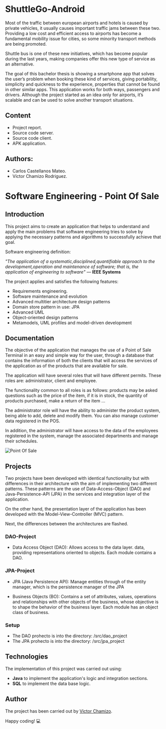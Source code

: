 # ShuttleGo-Android

Most of the traffic between european airports and hotels is caused by
private vehicles, it usually causes important traffic jams between these two.
Providing a low cost and efficient access to airports has become a fundamental
mobility issue for cities, so some minority transport methods are being promoted.

Shuttle bus is one of these new initiatives, which has become popular
during the last years, making companies offer this new type of service as an
alternative.

The goal of this bachelor thesis is showing a smartphone app that solves
the user’s problem when booking these kind of services, giving portability,
simplicity and quickness to the experience, properties that cannot be found in other
similar apps. This application works for both ways, passengers and drivers.
Although the project started as an idea only for airports, it’s scalable and can be
used to solve another transport situations.

## Content
 - Project report.
 - Source code server.
 - Source code client.
 - APK application.
 
## Authors: 
 - Carlos Castellanos Mateo.
 - Víctor Chamizo Rodriguez.
 
 # Software Engineering - Point Of Sale


## Introduction

This project aims to create an application that helps to understand and apply the main problems that software engineering tries to solve by applying the necessary patterns and algorithms to successfully achieve that goal.

Software engineering definition:

*"The application of a systematic,disciplined,quantifiable approach to the development,operation and maintenance of software; that is, the application of engineering to software"* — **IEEE Systems** 

The project applies and satisfies the following features:

   - Requirements engineering.
   - Software maintenance and evolution
   - Advanced multitier architecture design patterns
   - Domain store pattern in use: JPA
   - Advanced UML
   - Object-oriented design patterns
   - Metamodels, UML profiles and model-driven development


## Documentation

The objective of the application that manages the use of a Point of Sale Terminal in an easy and simple way for the user, through a database that contains the information of both the clients that will access the services of the application as of the products that are available for sale.

The application will have several roles that will have different permits. These roles are: administrator, client and employee.

The functionality common to all roles is as follows: products may be asked questions such as the price of the item, if it is in stock, the quantity of products purchased, make a return of the item ...

The administrator role will have the ability to administer the product system, being able to add, delete and modify them. You can also manage customer data registered in the POS.

In addition, the administrator will have access to the data of the employees registered in the system, manage the associated departments and manage their schedules.


![Point Of Sale](https://i.pinimg.com/originals/48/13/76/4813768a889df6c6182df49fe7476cd5.gif)


## Projects

Two projects have been developed with identical functionality but with differences in their architecture with the aim of implementing two different patterns. These patterns are the use of Data-Access-Object (DAO) and Java-Persistence-API (JPA) in the services and integration layer of the application.

On the other hand, the presentation layer of the application has been developed with the Model-View-Controller (MVC) pattern.

Next, the differences between the architectures are flashed.

### DAO-Project
- Data Access Object (DAO): Allows access to the data layer.
data, providing representations oriented to
objects. Each module contains a DAO.

### JPA-Project
   - JPA (Java Persistence API): Manage entities through
   of the entity manager, which is the persistence manager of the
   JPA

   - Business Objects (BO): Contains a set of attributes, values, operations and relationships with other objects
   of the business, whose objective is to shape the behavior of the business layer. Each module has an object class
   of business.

### Setup
   - The DAO prohecto is into the directory: /src/dao_project
   - The JPA prohecto is into the directory: /src/jpa_project


## Technologies

The implementation of this project was carried out using:

   - **Java** to implement the application's logic and integration sections.
   - **SQL** to implement the data base logic.
   

## Author

The project has been carried out by [Victor Chamizo](https://github.com/vctorChamizo).

Happy coding! 💻

